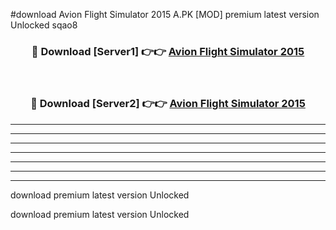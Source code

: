 #download Avion Flight Simulator 2015 A.PK [MOD] premium latest version Unlocked sqao8 



<div align="center">
<h3>🔴 Download [Server1] 👉👉 <a href="https://download1apk.web.app/">Avion Flight Simulator 2015</a></h3><br>

<h3>🔴 Download [Server2] 👉👉 <a href="https://download1apk.web.app/">Avion Flight Simulator 2015</a></h3>
</div>





----------------------------------------------------------

----------------------------------------------------------

----------------------------------------------------------

----------------------------------------------------------

----------------------------------------------------------

----------------------------------------------------------

----------------------------------------------------------

download premium latest version Unlocked

download premium latest version Unlocked
